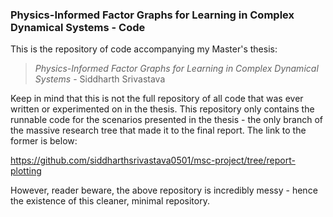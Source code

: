 ### Physics-Informed Factor Graphs for Learning in Complex Dynamical Systems - Code

This is the repository of code accompanying my Master's thesis:

> *Physics-Informed Factor Graphs for Learning in Complex Dynamical Systems* - Siddharth Srivastava


Keep in mind that this is not the full repository of all code that was ever written or experimented on in the thesis. This repository only contains the runnable code for the scenarios presented in the thesis - the only branch of the massive research tree that made it to the final report. The link to the former is below:

https://github.com/siddharthsrivastava0501/msc-project/tree/report-plotting

However, reader beware, the above repository is incredibly messy - hence the existence of this cleaner, minimal repository. 
